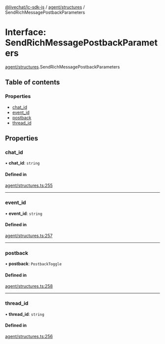 [@livechat/lc-sdk-js](../README.md) / [agent/structures](../modules/agent_structures.md) / SendRichMessagePostbackParameters

# Interface: SendRichMessagePostbackParameters

[agent/structures](../modules/agent_structures.md).SendRichMessagePostbackParameters

## Table of contents

### Properties

- [chat\_id](agent_structures.SendRichMessagePostbackParameters.md#chat_id)
- [event\_id](agent_structures.SendRichMessagePostbackParameters.md#event_id)
- [postback](agent_structures.SendRichMessagePostbackParameters.md#postback)
- [thread\_id](agent_structures.SendRichMessagePostbackParameters.md#thread_id)

## Properties

### chat\_id

• **chat\_id**: `string`

#### Defined in

[agent/structures.ts:255](https://github.com/livechat/lc-sdk-js/blob/11cc290/src/agent/structures.ts#L255)

___

### event\_id

• **event\_id**: `string`

#### Defined in

[agent/structures.ts:257](https://github.com/livechat/lc-sdk-js/blob/11cc290/src/agent/structures.ts#L257)

___

### postback

• **postback**: `PostbackToggle`

#### Defined in

[agent/structures.ts:258](https://github.com/livechat/lc-sdk-js/blob/11cc290/src/agent/structures.ts#L258)

___

### thread\_id

• **thread\_id**: `string`

#### Defined in

[agent/structures.ts:256](https://github.com/livechat/lc-sdk-js/blob/11cc290/src/agent/structures.ts#L256)
